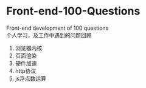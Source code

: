 # Front-end-100-Questions
Front-end development of 100 questions    
个人学习，及工作中遇到的问题回顾

1. 浏览器内核
2. 页面渲染
3. 硬件加速
4. http协议
5. js浮点数运算
